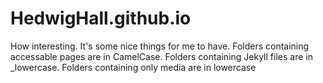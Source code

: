 # HedwigHall.github.io
How interesting. It's some nice things for me to have.
Folders containing accessable pages are in CamelCase.
Folders containing Jekyll files are in _lowercase.
Folders containing only media are in lowercase